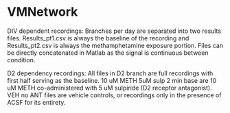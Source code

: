 # VMNetwork

DIV dependent recordings:
Branches per day are separated into two results files. 
Results_pt1.csv is always the baseline of the recording and Results_pt2.csv is always the methamphetamine exposure portion. 
Files can be directly concatenated in Matlab as the signal is continuous between condition.

D2 dependency recordings:
All files in D2 branch are full recordings with first half serving as the baseline.
10 uM METH 5uM sulp 2 min base are 10 uM METH co-administered with 5 uM sulpiride (D2 receptor antagonist).
VEH no ANT files are vehicle controls, or recordings only in the presence of ACSF for its entirety.

